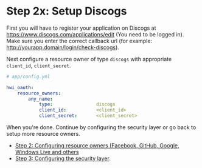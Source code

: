 Step 2x: Setup Discogs
========================
First you will have to register your application on Discogs at https://www.discogs.com/applications/edit (You need to be logged in).
Make sure you enter the correct callback url (for example: http://yourapp.domain/login/check-discogs).

Next configure a resource owner of type `discogs` with appropriate `client_id`,
`client_secret`.

```yaml
# app/config.yml

hwi_oauth:
    resource_owners:
        any_name:
            type:                discogs
            client_id:           <client_id>
            client_secret:       <client_secret>
```

When you're done. Continue by configuring the security layer or go back to
setup more resource owners.

- [Step 2: Configuring resource owners (Facebook, GitHub, Google, Windows Live and others](../2-configuring_resource_owners.md)
- [Step 3: Configuring the security layer](../3-configuring_the_security_layer.md).
